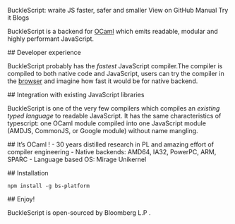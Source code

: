 BuckleScript: wraite JS faster, safer and smaller
View on GitHub
Manual
Try it
Blogs

BuckleScript is a backend for [OCaml](http://ocaml.org/) which emits
readable, modular and highly performant JavaScript.

\#\# Developer experience

BuckleScript probably has the *fastest* JavaScript compiler.The compiler
is compiled to both native code and JavaScript, users can try the
compiler in the
[browser](https://bucklescript.github.io/bucklescript-playground) and
imagine how fast it would be for native backend.

\#\# Integration with existing JavaScript libraries

BuckleScript is one of the very few compilers which compiles an
*existing typed language* to readable JavaScript. It has the same
characteristics of typescript: one OCaml module compiled into one
JavaScript module (AMDJS, CommonJS, or Google module) without name
mangling.

\#\# It’s OCaml ! - 30 years distilled research in PL and amazing effort
of compiler engineering - Native backends: AMD64, IA32, PowerPC, ARM,
SPARC - Language based OS: Mirage Unikernel

\#\# Installation

    npm install -g bs-platform

\#\# Enjoy!

BuckleScript
is open-sourced by
Bloomberg L.P
.
